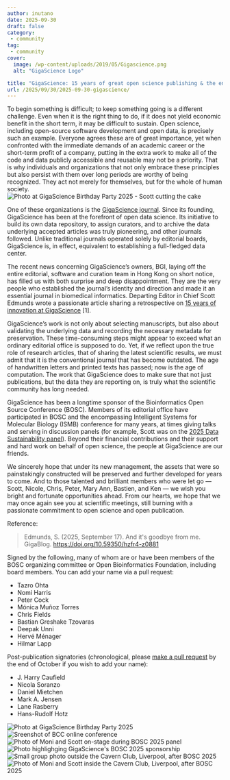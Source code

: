 ```yaml
---
author: inutano
date: 2025-09-30
draft: false
category: 
 - community
tag:
 - community
cover:
  image: /wp-content/uploads/2019/05/Gigascience.png
  alt: "GigaScience Logo"

title: "GigaScience: 15 years of great open science publishing & the end of an era?"
url: /2025/09/30/2025-09-30-gigascience/
---
```


To begin something is difficult; to keep something going is a different challenge.
Even when it is the right thing to do, if it does not yield economic benefit in the short term, it may be difficult to sustain.
Open science, including open-source software development and open data, is precisely such an example.
Everyone agrees these are of great importance,
yet when confronted with the immediate demands of an academic career or the short-term profit of a company,
putting in the extra work to make all of the code and data publicly accessible and reusable may not be a priority.
That is why individuals and organizations that not only embrace these principles but also persist with them over long periods are worthy of being recognized.
They act not merely for themselves, but for the whole of human society.
![Photo at GigaScience Birthday Party 2025 - Scott cutting the cake](/img/2025/2025-gigascience-cake.jpg)

One of these organizations is the [GigaScience journal](https://academic.oup.com/gigascience).
Since its founding, GigaScience has been at the forefront of open data science.
Its initiative to build its own data repository, to assign curators, and to archive the data underlying accepted articles was truly pioneering, and other journals followed.
Unlike traditional journals operated solely by editorial boards, GigaScience is, in effect, equivalent to establishing a full-fledged data center. 

The recent news concerning GigaScience’s owners, BGI, laying off the entire editorial,
software and curation team in Hong Kong on short notice, has filled us with both surprise and deep disappointment.
They are the very people who established the journal’s identity and direction and made it an essential journal in biomedical informatics.
Departing Editor in Chief Scott Edmunds wrote a passionate article sharing a retrospective on
[15 years of innovation at GigaScience](https://doi.org/10.59350/hzfr4-z0881) [1].

GigaScience’s work is not only about selecting manuscripts,
but also about validating the underlying data and recording the necessary metadata for preservation.
These time-consuming steps might appear to exceed what an ordinary editorial office is supposed to do.
Yet, if we reflect upon the true role of research articles, that of sharing the latest scientific results,
we must admit that it is the conventional journal that has become outdated.
The age of handwritten letters and printed texts has passed; now is the age of computation.
The work that GigaScience does to make sure that not just publications,
but the data they are reporting on, is truly what the scientific community has long needed.

GigaScience has been a longtime sponsor of the Bioinformatics Open Source Conference (BOSC).
Members of its editorial office have participated in BOSC and the encompassing Intelligent Systems for Molecular Biology (ISMB) conference for many years,
at times giving talks and serving in discussion panels
(for example, Scott was on the [2025 Data Sustainability panel](https://www.open-bio.org/events/bosc-2025/panel/)).
Beyond their financial contributions and their support and hard work on behalf of open science, the people at GigaScience are our friends.

We sincerely hope that under its new management,
the assets that were so painstakingly constructed will be preserved and further developed for years to come.
And to those talented and brilliant members who were let go &mdash;
Scott, Nicole, Chris, Peter, Mary Ann, Bastien, and Ken &mdash;
we wish you bright and fortunate opportunities ahead.
From our hearts, we hope that we may once again see you at scientific meetings,
still burning with a passionate commitment to open science and open publication.

Reference:

> Edmunds, S. (2025, September 17). And it's goodbye from me. GigaBlog. https://doi.org/10.59350/hzfr4-z0881

Signed by the following, many of whom are or have been members of the BOSC organizing committee or Open Bioinformatics Foundation,
including board members. You can add your name via a pull request:

* Tazro Ohta
* Nomi Harris
* Peter Cock
* Mónica Muñoz Torres
* Chris Fields
* Bastian Greshake Tzovaras
* Deepak Unni
* Hervé Ménager
* Hilmar Lapp

Post-publication signatories (chronological, please
[make a pull request](https://github.com/OBF/OBF.github.io/edit/main/content/posts/2025-09-30-gigascience.md)
by the end of October if you wish to add your name):

* J. Harry Caufield
* Nicola Soranzo
* Daniel Mietchen
* Mark A. Jensen
* Lane Rasberry
* Hans-Rudolf Hotz

![Photo at GigaScience Birthday Party 2025](/img/2025/2025-gigascience-party.jpg)
![Sreenshot of BCC online conference](/img/2025/2025-online-bcc.jpg)
![Photo of Moni and Scott on-stage during BOSC 2025 panel](/img/2025/2025-gigascience-cake.jpg)
![Photo highlighging GigaScience's BOSC 2025 sponsorship](/img/2025/2025-gigascience-sponsors.jpg)
![Small group photo outside the Cavern Club, Liverpool, after BOSC 2025](/img/2025/2025-cavern-club-outside.jpg)
![Photo of Moni and Scott inside the Cavern Club, Liverpool, after BOSC 2025](/img/2025/2025-cavern-club-inside.jpg)
